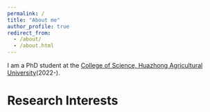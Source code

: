 ```yaml
---
permalink: /
title: "About me"
author_profile: true
redirect_from: 
  - /about/
  - /about.html
---
```


I am a PhD student at the [College of Science, Huazhong Agricultural University](https://coi.hzau.edu.cn/)(2022-). 

Research Interests
======
